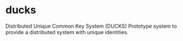 # ducks
Distributed Unique Common Key System (DUCKS)  Prototype system to provide a distributed system with unique identities.  
